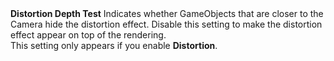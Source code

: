 <tr>
<td><strong>Distortion Depth Test</strong></td>
<td>Indicates whether GameObjects that are closer to the Camera hide the distortion effect. Disable this setting to make the distortion effect appear on top of the rendering.<br/>This setting only appears if you enable <strong>Distortion</strong>.</td>
</tr>

